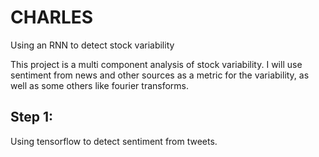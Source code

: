 # CHARLES
Using an RNN to detect stock variability

This project is a multi component analysis of stock variability. I will use sentiment from news and other sources as a metric for the variability, as well as some others like fourier transforms.

## Step 1:

Using tensorflow to detect sentiment from tweets.

